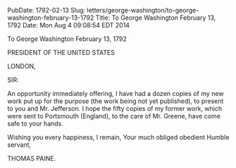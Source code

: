 PubDate: 1792-02-13
Slug: letters/george-washington/to-george-washington-february-13-1792
Title: To George Washington  February 13, 1792
Date: Mon Aug  4 09:08:54 EDT 2014

   To George Washington  February 13, 1792

   PRESIDENT OF THE UNITED STATES

   LONDON,

   SIR:

   An opportunity immediately offering, I have had a dozen copies of my new
   work put up for the purpose (the work being not yet published), to present
   to you and Mr. Jefferson. I hope the fifty copies of my former work, which
   were sent to Portsmouth (England), to the care of Mr. Greene, have come
   safe to your hands.

   Wishing you every happiness, I remain, Your much obliged obedient Humble
   servant,

   THOMAS PAINE.

    
